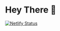 # Hey There 👋

[![Netlify Status](https://api.netlify.com/api/v1/badges/d3c37279-3c38-41c7-8404-4b65b286bc09/deploy-status)](https://app.netlify.com/sites/cafe-ghz/)
